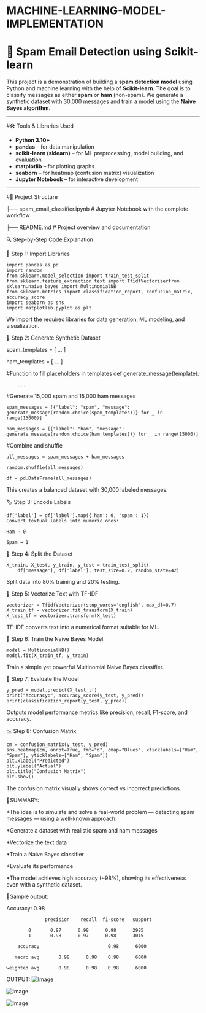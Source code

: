# MACHINE-LEARNING-MODEL-IMPLEMENTATION
# 📧 Spam Email Detection using Scikit-learn

This project is a demonstration of building a **spam detection model** using Python and machine learning with the help of **Scikit-learn**. The goal is to classify messages as either **spam** or **ham** (non-spam). We generate a synthetic dataset with 30,000 messages and train a model using the **Naive Bayes algorithm**.

---

#🛠️ Tools & Libraries Used

- **Python 3.10+**
- **pandas** – for data manipulation
- **scikit-learn (sklearn)** – for ML preprocessing, model building, and evaluation
- **matplotlib** – for plotting graphs
- **seaborn** – for heatmap (confusion matrix) visualization
- **Jupyter Notebook** – for interactive development

---

#📂 Project Structure

├── spam_email_classifier.ipynb     # Jupyter Notebook with the complete workflow

├── README.md                       # Project overview and documentation


🔍 Step-by-Step Code Explanation

📄 Step 1: Import Libraries

    import pandas as pd
    import random
    from sklearn.model_selection import train_test_split
    from sklearn.feature_extraction.text import TfidfVectorizerfrom sklearn.naive_bayes import MultinomialNB
    from sklearn.metrics import classification_report, confusion_matrix, accuracy_score
    import seaborn as sns
    import matplotlib.pyplot as plt
We import the required libraries for data generation, ML modeling, and visualization.

🧪 Step 2: Generate Synthetic Dataset

spam_templates = [ ... ]

ham_templates = [ ... ]

 #Function to fill placeholders in templates
    def generate_message(template):
    
        ...
    
 #Generate 15,000 spam and 15,000 ham messages
 
    spam_messages = [{"label": "spam", "message": generate_message(random.choice(spam_templates))} for _ in range(15000)]
    
    ham_messages = [{"label": "ham", "message": generate_message(random.choice(ham_templates))} for _ in range(15000)]

#Combine and shuffle

    all_messages = spam_messages + ham_messages
    
    random.shuffle(all_messages)
    
    df = pd.DataFrame(all_messages)
    
This creates a balanced dataset with 30,000 labeled messages.

🏷 Step 3: Encode Labels

    df['label'] = df['label'].map({'ham': 0, 'spam': 1})
    Convert textual labels into numeric ones:

    Ham → 0

    Spam → 1

🔀 Step 4: Split the Dataset

    X_train, X_test, y_train, y_test = train_test_split(
        df['message'], df['label'], test_size=0.2, random_state=42)
Split data into 80% training and 20% testing.

🧠 Step 5: Vectorize Text with TF-IDF

    vectorizer = TfidfVectorizer(stop_words='english', max_df=0.7)
    X_train_tf = vectorizer.fit_transform(X_train)
    X_test_tf = vectorizer.transform(X_test)
TF-IDF converts text into a numerical format suitable for ML.

🤖 Step 6: Train the Naive Bayes Model

    model = MultinomialNB()
    model.fit(X_train_tf, y_train)
Train a simple yet powerful Multinomial Naive Bayes classifier.

🧾 Step 7: Evaluate the Model

    y_pred = model.predict(X_test_tf)
    print("Accuracy:", accuracy_score(y_test, y_pred))
    print(classification_report(y_test, y_pred))
Outputs model performance metrics like precision, recall, F1-score, and accuracy.

📉 Step 8: Confusion Matrix

    cm = confusion_matrix(y_test, y_pred)
    sns.heatmap(cm, annot=True, fmt="d", cmap="Blues", xticklabels=["Ham", "Spam"], yticklabels=["Ham", "Spam"])
    plt.xlabel("Predicted")
    plt.ylabel("Actual")
    plt.title("Confusion Matrix")
    plt.show()
The confusion matrix visually shows correct vs incorrect predictions.

📄SUMMARY:

*The idea is to simulate and solve a real-world problem — detecting spam messages — using a well-known approach:

*Generate a dataset with realistic spam and ham messages

*Vectorize the text data

*Train a Naive Bayes classifier

*Evaluate its performance

*The model achieves high accuracy (~98%), showing its effectiveness even with a synthetic dataset.

🧠Sample output:

Accuracy: 0.98

                  precision    recall  f1-score   support

            0       0.97      0.98      0.98      2985
            1       0.98      0.97      0.98      3015

        accuracy                         0.98      6000
    
       macro avg       0.98      0.98    0.98      6000
   
    weighted avg       0.98      0.98    0.98      6000

OUTPUT:
![Image](https://github.com/user-attachments/assets/8dcdcff9-a4f6-4c12-9816-30aa64a7ab23)

![Image](https://github.com/user-attachments/assets/0e29225d-038e-4d8b-a49e-1d997f8f503a)

![Image](https://github.com/user-attachments/assets/a459f393-dd25-4032-bf9b-363632e4b8f1)
